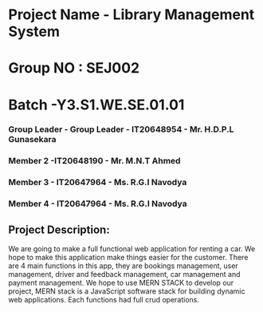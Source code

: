 # Project Name -  Library Management System
# Group NO : SEJ002
# Batch -Y3.S1.WE.SE.01.01
### Group Leader - Group Leader - IT20648954 - Mr. H.D.P.L Gunasekara
### Member 2 -IT20648190 - Mr. M.N.T Ahmed
### Member 3 - IT20647964 - Ms. R.G.I Navodya
### Member 4 - IT20647964 - Ms. R.G.I Navodya
## Project Description:
We are going to make a full functional web application for renting a car. We hope to make this application make things easier for the customer. 
There are 4 main functions in this app, they are bookings management, user management, driver and feedback management, car management and payment management. 
We hope to use MERN STACK to develop our project, MERN stack is a JavaScript software stack for building dynamic web applications. 
Each functions had full crud operations.



